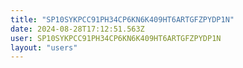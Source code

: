 ```yaml
---
title: "SP10SYKPCC91PH34CP6KN6K409HT6ARTGFZPYDP1N"
date: 2024-08-28T17:12:51.563Z
user: SP10SYKPCC91PH34CP6KN6K409HT6ARTGFZPYDP1N
layout: "users"
---
```

    